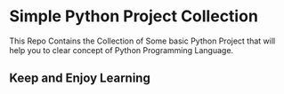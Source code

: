 # Simple Python Project Collection
This Repo Contains the Collection of Some basic Python Project that will help you to clear concept of Python Programming Language.

## Keep and Enjoy Learning
